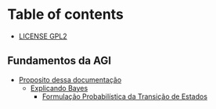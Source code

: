# Table of contents

* [LICENSE GPL2](README.md)

## Fundamentos da AGI

* [Proposito dessa documentação](fundamentos-da-agi/proposito-dessa-documentacao/README.md)
  * [Explicando Bayes](fundamentos-da-agi/proposito-dessa-documentacao/explicando-bayes/README.md)
    * [Formulação Probabilística da Transição de Estados](fundamentos-da-agi/proposito-dessa-documentacao/explicando-bayes/formulacao-probabilistica-da-transicao-de-estados.md)
